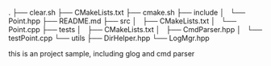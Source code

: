 .
├── clear.sh
├── CMakeLists.txt
├── cmake.sh
├── include
│   └── Point.hpp
├── README.md
├── src
│   ├── CMakeLists.txt
│   └── Point.cpp
├── tests
│   ├── CMakeLists.txt
│   ├── CmdParser.hpp
│   └── testPoint.cpp
└── utils
    ├── DirHelper.hpp
    └── LogMgr.hpp

this is an project sample, including glog and cmd parser

